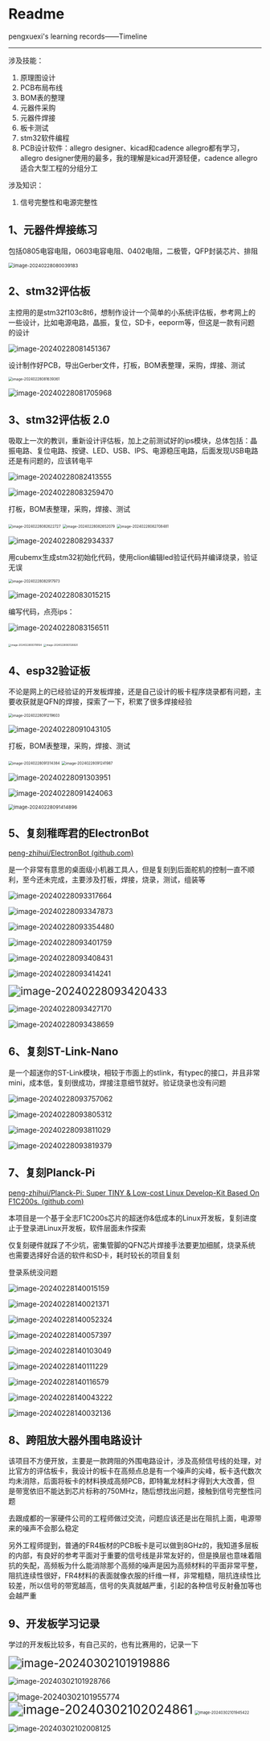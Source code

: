 # Readme

pengxuexi's learning records——Timeline

---

涉及技能：

1. 原理图设计
2. PCB布局布线
3. BOM表的整理
4. 元器件采购
5. 元器件焊接
6. 板卡测试
7. stm32软件编程
8. PCB设计软件：allegro designer、kicad和cadence allegro都有学习，allegro designer使用的最多，我的理解是kicad开源轻便，cadence allegro适合大型工程的分组分工

涉及知识：

1. 信号完整性和电源完整性

## 1、元器件焊接练习

包括0805电容电阻，0603电容电阻、0402电阻，二极管，QFP封装芯片、排阻

<img src="Readme.assets/image-20240228080039183.png" alt="image-20240228080039183" style="zoom:67%;" />

## 2、stm32评估板

主控用的是stm32f103c8t6，想制作设计一个简单的小系统评估板，参考网上的一些设计，比如电源电路，晶振，复位，SD卡，eeporm等，但这是一款有问题的设计

![image-20240228081451367](Readme.assets/image-20240228081451367.png)

设计制作好PCB，导出Gerber文件，打板，BOM表整理，采购，焊接、测试

<img src="Readme.assets/image-20240228081639361.png" alt="image-20240228081639361" style="zoom: 50%;" />

![image-20240228081705968](Readme.assets/image-20240228081705968.png)

## 3、stm32评估板 2.0

吸取上一次的教训，重新设计评估板，加上之前测试好的ips模块，总体包括：晶振电路、复位电路、按键、LED、USB、IPS、电源稳压电路，后面发现USB电路还是有问题的，应该转电平

![image-20240228082413555](Readme.assets/image-20240228082413555.png)

![image-20240228083259470](Readme.assets/image-20240228083259470.png)

打板，BOM表整理，采购，焊接、测试

<img src="Readme.assets/image-20240228082622727.png" alt="image-20240228082622727" style="zoom: 50%;" />

<img src="Readme.assets/image-20240228082652079.png" alt="image-20240228082652079" style="zoom:50%;" />

<img src="Readme.assets/image-20240228082708481.png" alt="image-20240228082708481" style="zoom: 50%;" />

![image-20240228082934337](Readme.assets/image-20240228082934337.png)

用cubemx生成stm32初始化代码，使用clion编辑led验证代码并编译烧录，验证无误

<img src="Readme.assets/image-20240228082917973.png" alt="image-20240228082917973" style="zoom: 50%;" />

![image-20240228083015215](Readme.assets/image-20240228083015215.png)

编写代码，点亮ips：

![image-20240228083156511](Readme.assets/image-20240228083156511.png)

<img src="Readme.assets/image-20240228083118164.png" alt="image-20240228083118164" style="zoom: 33%;" />

<img src="Readme.assets/image-20240228083126820.png" alt="image-20240228083126820" style="zoom: 33%;" />

## 4、esp32验证板

不论是网上的已经验证的开发板焊接，还是自己设计的板卡程序烧录都有问题，主要收获就是QFN的焊接，探索了一下，积累了很多焊接经验

<img src="Readme.assets/image-20240228091219603.png" alt="image-20240228091219603" style="zoom: 50%;" />

![image-20240228091043105](Readme.assets/image-20240228091043105.png)

打板，BOM表整理，采购，焊接、测试

<img src="Readme.assets/image-20240228091314384.png" alt="image-20240228091314384" style="zoom:50%;" />

<img src="Readme.assets/image-20240228091241987.png" alt="image-20240228091241987" style="zoom:50%;" />

![image-20240228091303951](Readme.assets/image-20240228091303951.png)

![image-20240228091424063](Readme.assets/image-20240228091424063.png)

<img src="Readme.assets/image-20240228091414896.png" alt="image-20240228091414896" style="zoom:67%;" />

## 5、复刻稚晖君的ElectronBot

[peng-zhihui/ElectronBot (github.com)](https://github.com/peng-zhihui/ElectronBot)

是一个非常有意思的桌面级小机器工具人，但是复刻到后面舵机的控制一直不顺利，至今还未完成，主要涉及打板，焊接，烧录，测试，组装等

![image-20240228093317664](Readme.assets/image-20240228093317664.png)

![image-20240228093347873](Readme.assets/image-20240228093347873.png)

![image-20240228093354480](Readme.assets/image-20240228093354480.png)

![image-20240228093401759](Readme.assets/image-20240228093401759.png)

![image-20240228093408431](Readme.assets/image-20240228093408431.png)

![image-20240228093414241](Readme.assets/image-20240228093414241.png)

<img src="Readme.assets/image-20240228093420433.png" alt="image-20240228093420433" style="zoom:150%;" />

![image-20240228093427170](Readme.assets/image-20240228093427170.png)

![image-20240228093438659](Readme.assets/image-20240228093438659.png)

## 6、复刻ST-Link-Nano

是一个超迷你的ST-Link模块，相较于市面上的stlink，有typec的接口，并且非常mini，成本低，复刻很成功，焊接注意细节就好。验证烧录也没有问题

![image-20240228093757062](Readme.assets/image-20240228093757062.png)

![image-20240228093805312](Readme.assets/image-20240228093805312.png)

![image-20240228093811029](Readme.assets/image-20240228093811029.png)

![image-20240228093819379](Readme.assets/image-20240228093819379.png)

## 7、复刻Planck-Pi

[peng-zhihui/Planck-Pi: Super TINY & Low-cost Linux Develop-Kit Based On F1C200s. (github.com)](https://github.com/peng-zhihui/Planck-Pi)

本项目是一个基于全志F1C200s芯片的超迷你&低成本的Linux开发板，复刻进度止于登录进Linux开发板，软件层面未作探索

仅复刻硬件就踩了不少坑，密集管脚的QFN芯片焊接手法要更加细腻，烧录系统也需要选择好合适的软件和SD卡，耗时较长的项目复刻

登录系统没问题

![image-20240228140015159](Readme.assets/image-20240228140015159.png)

![image-20240228140021371](Readme.assets/image-20240228140021371.png)

![image-20240228140052324](Readme.assets/image-20240228140052324.png)

![image-20240228140057397](Readme.assets/image-20240228140057397.png)

![image-20240228140103049](Readme.assets/image-20240228140103049.png)

![image-20240228140111229](Readme.assets/image-20240228140111229.png)

![image-20240228140116579](Readme.assets/image-20240228140116579.png)

![image-20240228140043222](Readme.assets/image-20240228140043222.png)

![image-20240228140032136](Readme.assets/image-20240228140032136.png)

## 8、跨阻放大器外围电路设计

该项目不方便开放，主要是一款跨阻的外围电路设计，涉及高频信号线的处理，对比官方的评估板卡，我设计的板卡在高频点总是有一个噪声的尖峰，板卡迭代数次均未消除，后面将板卡的材料换成高频PCB，即特氟龙材料才得到大大改善，但是带宽依旧不能达到芯片标称的750MHz，随后想找出问题，接触到信号完整性问题

去跟成都的一家硬件公司的工程师做过交流，问题应该还是出在阻抗上面，电源带来的噪声不会那么稳定

另外工程师提到，普通的FR4板材的PCB板卡是可以做到8GHz的，我知道多层板的内部，有良好的参考平面对于重要的信号线是非常友好的，但是换层也意味着阻抗的失配，高频板为什么能消除那个高频的噪声是因为高频材料的平面非常平整，阻抗连续性很好，FR4材料的表面就像衣服的纤维一样，非常粗糙，阻抗连续性比较差，所以信号的带宽越高，信号的失真就越严重，引起的各种信号反射叠加等也会越严重

## 9、开发板学习记录

学过的开发板比较多，有自己买的，也有比赛用的，记录一下

<img src="Readme.assets/image-20240302101919886.png" alt="image-20240302101919886" style="zoom:160%;" />

![image-20240302101928766](Readme.assets/image-20240302101928766.png)

<img src="Readme.assets/image-20240302101955774.png" alt="image-20240302101955774" style="zoom:110%;" />

<img src="Readme.assets/image-20240302102024861.png" alt="image-20240302102024861" style="zoom:180%;" />

<img src="Readme.assets/image-20240302101945422.png" alt="image-20240302101945422" style="zoom:53%;" />

![image-20240302102008125](Readme.assets/image-20240302102008125.png)











































